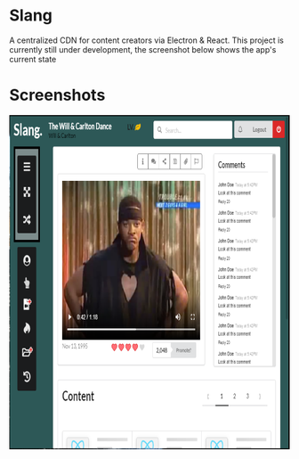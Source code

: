 # Slang
A centralized CDN for content creators via Electron &amp; React. This project is currently still under development, 
the screenshot below shows the app's current state


# Screenshots
<p float="left">
<img src="designs/preview.png" height="600" width="800" />  
</p>  
